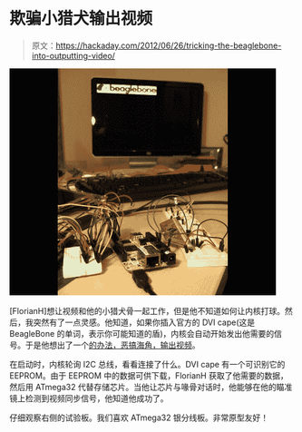 # 欺骗小猎犬输出视频

> 原文：<https://hackaday.com/2012/06/26/tricking-the-beaglebone-into-outputting-video/>

![](img/aef8723216640aea2989067ba1d82260.png "beaglebone-video-output-trick")

[FlorianH]想让视频和他的小猎犬骨一起工作，但是他不知道如何让内核打球。然后，我突然有了一点灵感。他知道，如果你插入官方的 DVI cape(这是 BeagleBone 的单词，表示你可能知道的盾)，内核会自动开始发出他需要的信号。于是他想出了一个[的办法，恶搞海角，输出视频](https://sites.google.com/site/fpgaandco/fooling-the-beagle)。

在启动时，内核轮询 I2C 总线，看看连接了什么。DVI cape 有一个可识别它的 EEPROM。由于 EEPROM 中的数据可供下载，FlorianH 获取了他需要的数据，然后用 ATmega32 代替存储芯片。当他让芯片与喙骨对话时，他能够在他的瞄准镜上检测到视频同步信号，他知道他成功了。

仔细观察右侧的试验板。我们喜欢 ATmega32 银分线板。非常原型友好！